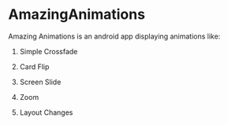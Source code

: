# AmazingAnimations
Amazing Animations is an android app displaying animations like:

1. Simple Crossfade

2. Card Flip

3. Screen Slide

4. Zoom

5. Layout Changes
